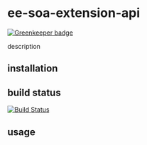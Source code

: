 # ee-soa-extension-api

[![Greenkeeper badge](https://badges.greenkeeper.io/eventEmitter/ee-soa-extension-api.svg)](https://greenkeeper.io/)

description

## installation



## build status

[![Build Status](https://travis-ci.org/eventEmitter/ee-soa-extension-api.png?branch=master)](https://travis-ci.org/eventEmitter/ee-soa-extension-api)


## usage